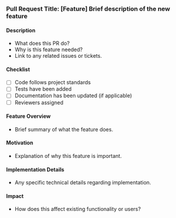 ### Pull Request Title: [Feature] Brief description of the new feature

#### Description
- What does this PR do?
- Why is this feature needed?
- Link to any related issues or tickets.

#### Checklist
- [ ] Code follows project standards
- [ ] Tests have been added
- [ ] Documentation has been updated (if applicable)
- [ ] Reviewers assigned

#### Feature Overview
- Brief summary of what the feature does.

#### Motivation
- Explanation of why this feature is important.

#### Implementation Details
- Any specific technical details regarding implementation.

#### Impact
- How does this affect existing functionality or users?